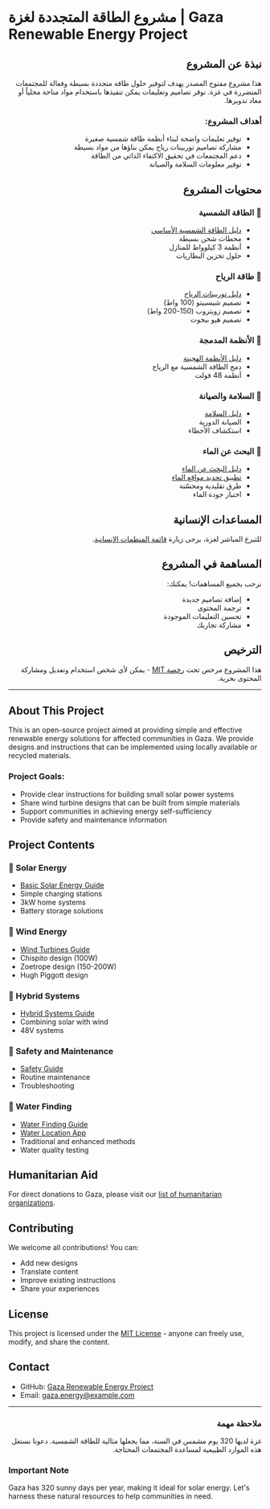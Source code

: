 # مشروع الطاقة المتجددة لغزة | Gaza Renewable Energy Project

<div dir="rtl">

## نبذة عن المشروع

هذا مشروع مفتوح المصدر يهدف لتوفير حلول طاقة متجددة بسيطة وفعالة للمجتمعات المتضررة في غزة. نوفر تصاميم وتعليمات يمكن تنفيذها باستخدام مواد متاحة محلياً أو معاد تدويرها.

### أهداف المشروع:
- توفير تعليمات واضحة لبناء أنظمة طاقة شمسية صغيرة
- مشاركة تصاميم توربينات رياح يمكن بناؤها من مواد بسيطة
- دعم المجتمعات في تحقيق الاكتفاء الذاتي من الطاقة
- توفير معلومات السلامة والصيانة

## محتويات المشروع

### 📁 الطاقة الشمسية
- [دليل الطاقة الشمسية الأساسي](docs/solar/README.md)
- محطات شحن بسيطة
- أنظمة 3 كيلوواط للمنازل
- حلول تخزين البطاريات

### 📁 طاقة الرياح
- [دليل توربينات الرياح](docs/wind/README.md)
- تصميم شيسبيتو (100 واط)
- تصميم زويتروب (150-200 واط)
- تصميم هيو بيجوت

### 📁 الأنظمة المدمجة
- [دليل الأنظمة الهجينة](docs/hybrid/README.md)
- دمج الطاقة الشمسية مع الرياح
- أنظمة 48 فولت

### 📁 السلامة والصيانة
- [دليل السلامة](docs/safety/README.md)
- الصيانة الدورية
- استكشاف الأخطاء

### 📁 البحث عن الماء
- [دليل البحث عن الماء](docs/water/README.md)
- [تطبيق تحديد مواقع الماء](resources/water-finding/water-locator.html)
- طرق تقليدية ومحسّنة
- اختبار جودة الماء

## المساعدات الإنسانية

للتبرع المباشر لغزة، يرجى زيارة [قائمة المنظمات الإنسانية](humanitarian-aid/organizations.md).

## المساهمة في المشروع

نرحب بجميع المساهمات! يمكنك:
- إضافة تصاميم جديدة
- ترجمة المحتوى
- تحسين التعليمات الموجودة
- مشاركة تجاربك

## الترخيص

هذا المشروع مرخص تحت [رخصة MIT](LICENSE) - يمكن لأي شخص استخدام وتعديل ومشاركة المحتوى بحرية.

</div>

---

## About This Project

This is an open-source project aimed at providing simple and effective renewable energy solutions for affected communities in Gaza. We provide designs and instructions that can be implemented using locally available or recycled materials.

### Project Goals:
- Provide clear instructions for building small solar power systems
- Share wind turbine designs that can be built from simple materials
- Support communities in achieving energy self-sufficiency
- Provide safety and maintenance information

## Project Contents

### 📁 Solar Energy
- [Basic Solar Energy Guide](docs/solar/README.md)
- Simple charging stations
- 3kW home systems
- Battery storage solutions

### 📁 Wind Energy
- [Wind Turbines Guide](docs/wind/README.md)
- Chispito design (100W)
- Zoetrope design (150-200W)
- Hugh Piggott design

### 📁 Hybrid Systems
- [Hybrid Systems Guide](docs/hybrid/README.md)
- Combining solar with wind
- 48V systems

### 📁 Safety and Maintenance
- [Safety Guide](docs/safety/README.md)
- Routine maintenance
- Troubleshooting

### 📁 Water Finding
- [Water Finding Guide](docs/water/README.md)
- [Water Location App](resources/water-finding/water-locator.html)
- Traditional and enhanced methods
- Water quality testing

## Humanitarian Aid

For direct donations to Gaza, please visit our [list of humanitarian organizations](humanitarian-aid/organizations.md).

## Contributing

We welcome all contributions! You can:
- Add new designs
- Translate content
- Improve existing instructions
- Share your experiences

## License

This project is licensed under the [MIT License](LICENSE) - anyone can freely use, modify, and share the content.

## Contact

- GitHub: [Gaza Renewable Energy Project](https://github.com/yourusername/gaza-renewable-energy)
- Email: gaza.energy@example.com

---

<div dir="rtl">

### ملاحظة مهمة
غزة لديها 320 يوم مشمس في السنة، مما يجعلها مثالية للطاقة الشمسية. دعونا نستغل هذه الموارد الطبيعية لمساعدة المجتمعات المحتاجة.

</div>

### Important Note
Gaza has 320 sunny days per year, making it ideal for solar energy. Let's harness these natural resources to help communities in need.
